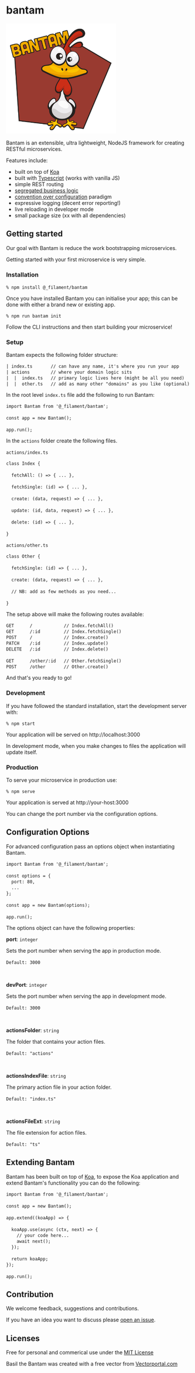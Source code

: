 # bantam

<img src="https://raw.githubusercontent.com/FilamentSolutions/bantam/master/logo/logo.png" width="300">

Bantam is an extensible, ultra lightweight, NodeJS framework for creating RESTful microservices.

Features include:
- built on top of [Koa](https://github.com/koajs/koa)
- built with [Typescript](https://github.com/microsoft/TypeScript) (works with vanilla JS)
- simple REST routing
- [segregated business logic](https://en.wikipedia.org/wiki/Separation_of_concerns)
- [convention over configuration](https://en.wikipedia.org/wiki/Convention_over_configuration) paradigm
- expressive logging (decent error reporting!)
- live reloading in developer mode
- small package size (xx with all dependencies)


## Getting started

Our goal with Bantam is reduce the work bootstrapping microservices.

Getting started with your first microservice is very simple.


### Installation

```
% npm install @_filament/bantam
```

Once you have installed Bantam you can initialise your app; this can be done with either a brand new or existing app.

```
% npm run bantam init
```

Follow the CLI instructions and then start building your microservice!


### Setup

Bantam expects the following folder structure:

```
| index.ts       // can have any name, it's where you run your app
| actions        // where your domain logic sits
|  |  index.ts   // primary logic lives here (might be all you need)
|  |  other.ts   // add as many other "domains" as you like (optional)
```

In the root level `index.ts` file add the following to run Bantam:

```
import Bantam from '@_filament/bantam';

const app = new Bantam();

app.run();
```

In the `actions` folder create the following files.

`actions/index.ts`
```
class Index {

  fetchAll: () => { ... },

  fetchSingle: (id) => { ... },

  create: (data, request) => { ... },

  update: (id, data, request) => { ... },

  delete: (id) => { ... },

}
```

`actions/other.ts`
```
class Other {

  fetchSingle: (id) => { ... },

  create: (data, request) => { ... },

  // NB: add as few methods as you need...

}
```

The setup above will make the following routes available:

```
GET      /            // Index.fetchAll()
GET      /:id         // Index.fetchSingle()
POST     /            // Index.create()
PATCH    /:id         // Index.update()
DELETE   /:id         // Index.delete()

GET      /other/:id   // Other.fetchSingle()
POST     /other       // Other.create()
```

And that's you ready to go!


### Development

If you have followed the standard installation, start the development server with:

```
% npm start
```

Your application will be served on http://localhost:3000

In development mode, when you make changes to files the application will update itself.


### Production

To serve your microservice in production use:

```
% npm serve
```

Your application is served at http://your-host:3000

You can change the port number via the configuration options.


## Configuration Options

For advanced configuration pass an options object when instantiating Bantam.

```
import Bantam from '@_filament/bantam';

const options = {
  port: 80,
  ...
};

const app = new Bantam(options);

app.run();
```

The options object can have the following properties:

**port**: `integer`

Sets the port number when serving the app in production mode.

`Default: 3000`

<br>

**devPort**: `integer`

Sets the port number when serving the app in development mode.

`Default: 3000`

<br>

**actionsFolder**: `string`

The folder that contains your action files.

`Default: "actions"`

<br>

**actionsIndexFile**: `string`

The primary action file in your action folder.

`Default: "index.ts"`

<br>

**actionsFileExt**: `string`

The file extension for action files.

`Default: "ts"`


## Extending Bantam

Bantam has been built on top of [Koa](https://github.com/koajs/koa), to expose the Koa application and extend Bantam's functionality you can do the following:

```
import Bantam from '@_filament/bantam';

const app = new Bantam();

app.extend((koaApp) => {

  koaApp.use(async (ctx, next) => {
    // your code here...
    await next();
  });

  return koaApp;
});

app.run();
```


## Contribution

We welcome feedback, suggestions and contributions.

If you have an idea you want to discuss please [open an issue](https://github.com/FilamentSolutions/bantam/issues/new).


## Licenses

Free for personal and commerical use under the [MIT License](https://github.com/FilamentSolutions/bantam/blob/master/LICENSE.md)

Basil the Bantam was created with a free vector from [Vectorportal.com](https://vectorportal.com)
